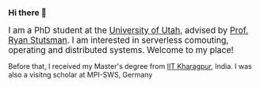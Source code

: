 ### Hi there 👋

<span style="font-size:larger;">I am a PhD student at the <a href="http://www.cs.utah.edu/" target="_blank"> University of Utah</a>, advised by <a href="http://www.cs.utah.edu/~stutsman/" target="_blank">Prof. Ryan Stutsman</a>. I am interested in serverless comouting, operating and distributed systems. Welcome to my place!</span>

<p>Before that, I received my Master's degree from <a href="http://www.iitkgp.ac.in/" target="_blank">IIT Kharagpur</a>, India. I was also a visitng scholar at MPI-SWS, Germany</p>

<!--
**samanta-amit/samanta-amit** is a ✨ _special_ ✨ repository because its `README.md` (this file) appears on your GitHub profile.

Here are some ideas to get you started:

- 🔭 I’m currently working on ...
- 🌱 I’m currently learning ...
- 👯 I’m looking to collaborate on ...
- 🤔 I’m looking for help with ...
- 💬 Ask me about ...
- 📫 How to reach me: ...
- 😄 Pronouns: ...
- ⚡ Fun fact: ...
-->
